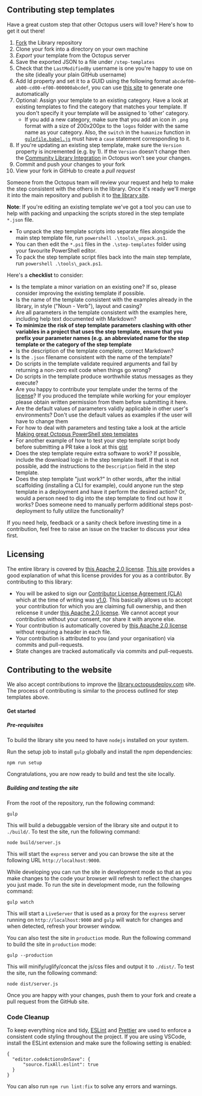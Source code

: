 Contributing step templates
---------------------------

Have a great custom step that other Octopus users will love? Here's how to get it out there! 

1. [Fork](https://github.com/OctopusDeploy/Library/fork) the Library repository
2. Clone your fork into a directory on your own machine
3. _Export_ your template from the Octopus server
4. Save the exported JSON to a file under `/step-templates`
5. Check that the `LastModifiedBy` username is one you're happy to use on the site (ideally your plain GitHub username)
6. Add Id property and set it to a GUID using the following format `abcdef00-ab00-cd00-ef00-000000abcdef`, you can use [this site](https://www.guidgen.com/) to generate one automatically
7. Optional: Assign your template to an existing category. Have a look at existing templates to find the category that matches your template. If you don't specify it your template will be assigned to 'other' category.
   - If you add a new category, make sure that you add an icon in `.png` format with a size of 200x200px to the `logos` folder with the same name as your category. Also, the `switch` in the `humanize` function in [`gulpfile.babel.js`](https://github.com/OctopusDeploy/Library/blob/master/gulpfile.babel.js#L92) must have a `case` statement corresponding to it.
8. If you're updating an existing step template, make sure the `Version` property is incremented (e.g. by 1). If the `Version` doesn't change then the [Community Library Integration](http://docs.octopusdeploy.com/display/OD/Step+Templates#StepTemplates-TheCommunityLibrary) in Octopus won't see your changes.
9. Commit and push your changes to your fork
10. View your fork in GitHub to create a _pull request_

Someone from the Octopus team will review your request and help to make the step consistent with the others in the library. Once it's ready we'll merge it into the main repository and publish it to [the library site](http://library.octopusdeploy.com).

**Note**: If you're editing an existing template we've got a tool you can use to help with packing and unpacking the scripts stored in the step template `*.json` file.

* To unpack the step template scripts into separate files alongside the main step template file, run `powershell .\tools\_unpack.ps1`.
* You can then edit the `*.ps1` files in the `.\step-templates` folder using your favourite PowerShell editor.
* To pack the step template script files back into the main step template, run `powershell .\tools\_pack.ps1`. 

Here's a **checklist** to consider:

* Is the template a minor variation on an existing one? If so, please consider improving the existing template if possible.
* Is the name of the template consistent with the examples already in the library, in style ("Noun - Verb"), layout and casing?
* Are all parameters in the template consistent with the examples here, including help text documented with Markdown?
* **To minimize the risk of step template parameters clashing with other variables in a project that uses the step template, ensure that you prefix your parameter names (e.g. an abbreviated name for the step template or the category of the step template**
* Is the description of the template complete, correct Markdown?
* Is the `.json` filename consistent with the name of the template?
* Do scripts in the template validate required arguments and fail by returning a non-zero exit code when things go wrong?
* Do scripts in the template produce worthwhile status messages as they execute?
* Are you happy to contribute your template under the terms of the [license](https://github.com/OctopusDeploy/Library/blob/master/LICENSE.txt)? If you produced the template while working for your employer please obtain written permission from them before submitting it here.
* Are the default values of parameters validly applicable in other user's environments? Don't use the default values as examples if the user will have to change them
* For how to deal with parameters and testing take a look at the article [Making great Octopus PowerShell step templates](https://www.daniellittle.xyz/making-great-octopus-powershell-step-templates/)
* For another example of how to test your step template script body before submitting a PR take a look at this [gist](https://gist.github.com/JCapriotti/45639e06ba777ee974b1)
* Does the step template require extra software to work?  If possible, include the download logic in the step template itself.  If that is not possible, add the instructions to the `Description` field in the step template.
* Does the step template "just work?" In other words, after the initial scaffolding (installing a CLI for example), could anyone run the step template in a deployment and have it perform the desired action?  Or, would a person need to dig into the step template to find out how it works?  Does someone need to manually perform additional steps post-deployment to fully utilize the functionality?

If you need help, feedback or a sanity check before investing time in a contribution, feel free to raise an issue on the tracker to discuss your idea first.

Licensing
---------

The entire library is covered by [this Apache 2.0 license](https://github.com/OctopusDeploy/Library/blob/master/LICENSE.txt). [This site](http://choosealicense.com/licenses/apache-2.0/) provides a good explanation of what this license provides for you as a contributor. By contributing to this library:

* You will be asked to sign our [Contributor License Agreement (CLA)](https://en.wikipedia.org/wiki/Contributor_License_Agreement) which at the time of writing was [v1.0](https://gist.github.com/PaulStovell/568affdef31fda72d4302615ae9bcbe2). This basically allows us to accept your contribution for which you are claiming full ownership, and then relicense it under [this Apache 2.0 license](https://github.com/OctopusDeploy/Library/blob/master/LICENSE.txt). We cannot accept your contribution without your consent, nor share it with anyone else.
* Your contribution is automatically covered by [this Apache 2.0 license](https://github.com/OctopusDeploy/Library/blob/master/LICENSE.txt) without requiring a header in each file.
* Your contribution is attributed to you (and your organisation) via commits and pull-requests.
* State changes are tracked automatically via commits and pull-requests.

Contributing to the website
---------------------------

We also accept contributions to improve the [library.octopusdeploy.com](http://library.octopusdeploy.com) site. The process of contributing is similar to the process outlined for step templates above.

#### Get started

##### Pre-requisites

To build the library site you need to have `nodejs` installed on your system.

Run the setup job to install `gulp` globally and install the npm dependencies:

```
npm run setup
```

Congratulations, you are now ready to build and test the site locally.

##### Building and testing the site

From the root of the repository, run the following command: 

```
gulp
```

This will build a debuggable version of the library site and output it to `./build/`. To test the site, run the following command:

```
node build/server.js
```

This will start the `express` server and you can browse the site at the following URL `http://localhost:9000`. 

While developing you can run the site in development mode so that as you make changes to the code your browser will refresh to reflect the changes you just made. To run the site in development mode, run the following command:

```
gulp watch
```

This will start a `LiveServer` that is used as a proxy for the `express` server running on `http://localhost:9000` and `gulp` will watch for changes and when detected, refresh your browser window.

You can also test the site in `production` mode. Run the following command to build the site in `production` mode:

```
gulp --production
```

This will minify/uglify/concat the js/css files and output it to `./dist/`. To test the site, run the following command:

```
node dist/server.js
```

Once you are happy with your changes, push them to your fork and create a pull request from the GitHub site.

### Code Cleanup
To keep everything nice and tidy, [ESLint](https://eslint.org/) and [Prettier](https://prettier.io/) are used to enforce a consistent code styling throughout the project. If you are using VSCode, install the ESLint extension and make sure the following setting is enabled:
```
{
  "editor.codeActionsOnSave": {
      "source.fixAll.eslint": true
  }
}
```

You can also run `npm run lint:fix` to solve any errors and warnings.
